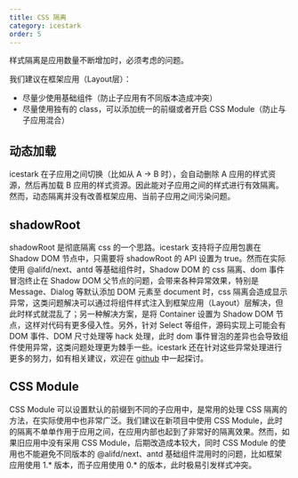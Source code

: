```yaml
---
title: CSS 隔离
category: icestark
order: 5
---
```


样式隔离是应用数量不断增加时，必须考虑的问题。

我们建议在框架应用（Layout层）：

- 尽量少使用基础组件（防止子应用有不同版本造成冲突）
- 尽量使用独有的 class，可以添加统一的前缀或者开启 CSS Module（防止与子应用混合）

## 动态加载

icestark 在子应用之间切换（比如从 A -> B 时），会自动删除 A 应用的样式资源，然后再加载 B 应用的样式资源。因此能对子应用之间的样式进行有效隔离。然而，动态隔离并没有改善框架应用、当前子应用之间污染问题。

## shadowRoot

shadowRoot 是彻底隔离 css 的一个思路。icestark 支持将子应用包裹在 Shadow DOM 节点中，只需要将 shadowRoot 的 API 设置为 true。然而在实际使用 @alifd/next、antd 等基础组件时，Shadow DOM 的 css 隔离、dom 事件冒泡终止在 Shadow DOM 父节点的问题，会带来各种异常效果，特别是 Message、Dialog 等默认添加 DOM 元素至 document 时，css 隔离会造成显示异常，这类问题解决可以通过将组件样式注入到框架应用（Layout）层解决，但此时样式就混乱了；另一种解决方案，是将 Container 设置为 Shadow DOM 节点，这样对代码有更多侵入性。另外，针对 Select 等组件，源码实现上可能会有 DOM 事件、DOM 尺寸处理等 hack 处理，此时 dom 事件冒泡的差异也会导致组件使用异常，这类问题处理更为棘手一些。icestark 还在针对这些异常处理进行更多的努力，如有相关建议，欢迎在 [github](https://github.com/ice-lab/icestark) 中一起探讨。

## CSS Module

CSS Module 可以设置默认的前缀到不同的子应用中，是常用的处理 CSS 隔离的方法，在实际使用中也非常广泛。我们建议在新项目中使用 CSS Module，此时的隔离不单单作用于应用之间，在应用内部也起到了非常好的隔离效果。然而，如果旧应用中没有采用 CSS Module，后期改造成本较大，同时 CSS Module 的使用也不能避免不同版本的 @alifd/next、antd 基础组件混用时的问题，比如框架应用使用 1.* 版本，而子应用使用 0.* 的版本，此时极易引发样式冲突。
